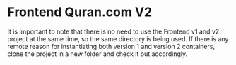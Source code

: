 Frontend Quran.com V2
=====================

It is important to note that there is no need to use the Frontend v1 and v2 project
at the same time, so the same directory is being used. If there is any remote reason 
for instantiating both version 1 and version 2 containers, clone the project in a new 
folder and check it out accordingly.
